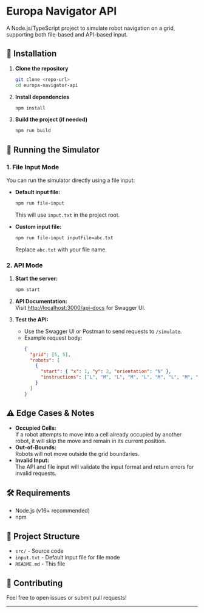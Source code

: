 # Europa Navigator API

A Node.js/TypeScript project to simulate robot navigation on a grid, supporting both file-based and API-based input.

## 🚀 Installation

1. **Clone the repository**
   ```sh
   git clone <repo-url>
   cd europa-navigator-api
   ```

2. **Install dependencies**
   ```sh
   npm install
   ```

3. **Build the project (if needed)**
   ```sh
   npm run build
   ```

## 🏃 Running the Simulator

### 1. File Input Mode

You can run the simulator directly using a file input:

- **Default input file:**  
  ```sh
  npm run file-input
  ```
  This will use `input.txt` in the project root.

- **Custom input file:**  
  ```sh
  npm run file-input inputFile=abc.txt
  ```
  Replace `abc.txt` with your file name.

### 2. API Mode

1. **Start the server:**
   ```sh
   npm start
   ```

2. **API Documentation:**  
   Visit [http://localhost:3000/api-docs](http://localhost:3000/api-docs) for Swagger UI.

3. **Test the API:**  
   - Use the Swagger UI or Postman to send requests to `/simulate`.
   - Example request body:
     ```json
     {
       "grid": [5, 5],
       "robots": [
         {
           "start": { "x": 1, "y": 2, "orientation": "N" },
           "instructions": ["L", "M", "L", "M", "L", "M", "L", "M", "M"]
         }
       ]
     }
     ```

## ⚠️ Edge Cases & Notes

- **Occupied Cells:**  
  If a robot attempts to move into a cell already occupied by another robot, it will skip the move and remain in its current position.
- **Out-of-Bounds:**  
  Robots will not move outside the grid boundaries.
- **Invalid Input:**  
  The API and file input will validate the input format and return errors for invalid requests.

## 🛠️ Requirements

- Node.js (v16+ recommended)
- npm

## 📂 Project Structure

- `src/` - Source code
- `input.txt` - Default input file for file mode
- `README.md` - This file

## 🤝 Contributing

Feel free to open issues or submit pull requests!

---
